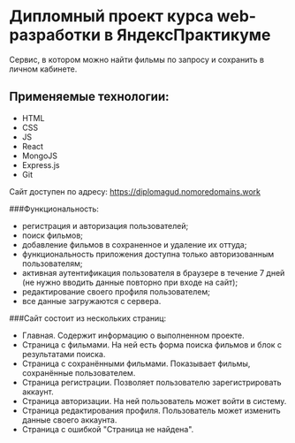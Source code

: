 # Дипломный проект курса web-разработки в ЯндексПрактикуме
Сервис, в котором можно найти фильмы по запросу и сохранить в личном кабинете.
## Применяемые технологии:
* HTML
* CSS
* JS
* React
* MongoJS
* Express.js
* Git

Сайт доступен по адресу:
https://diplomagud.nomoredomains.work

###Функциональность:
* регистрация и авторизация пользователей;
* поиск фильмов;
* добавление фильмов в сохраненное и удаление их оттуда;
* функциональность приложения доступна только авторизованным пользователям;
* активная аутентификация пользователя в браузере в течение 7 дней (не нужно вводить данные повторно при входе на сайт);
* редактирование своего профиля пользователем;
* все данные загружаются с сервера.

###Сайт состоит из нескольких страниц:
* Главная. Содержит информацию о выполненном проекте.
* Страница с фильмами. На ней есть форма поиска фильмов и блок с результатами поиска.
* Страница с сохранёнными фильмами. Показывает фильмы, сохранённые пользователем.
* Страница регистрации. Позволяет пользователю зарегистрировать аккаунт.
* Страница авторизации. На ней пользователь может войти в систему.
* Страница редактирования профиля. Пользователь может изменить данные своего аккаунта.
* Страница с ошибкой "Страница не найдена".
